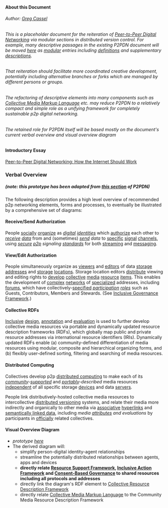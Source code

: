 #### About this Document 

###### Author: [Greg Cassel](https://github.com/gcassel/Essays/blob/master/authors-profile_greg-cassel.md)
###### This is a placeholder document for the reiteration of [Peer-to-Peer Digital Networking](https://docs.google.com/document/d/1O7tJQVMHETSoWRpYC9eYsqi58ELL0Euv6L6d21LC6m0/edit?usp=sharing) via modular sections in distributed version control.  For example, many descriptive passages in the existing P2PDN document will be moved [here](https://github.com/gcassel/Modular-Organization-Terminology) as [modular](https://github.com/gcassel/Modular-Organization-Terminology/tree/master/terms/module.md) entries including [definitions](https://github.com/gcassel/Modular-Organization-Terminology/tree/master/terms/define.md) and supplementary [descriptions](https://github.com/gcassel/Modular-Organization-Terminology/tree/master/terms/describe.md).

###### That reiteration should facilitate more coordinated creative development, potentially including alternative branches or forks which are managed by different persons or groups.

###### The refactoring of descriptive elements into many components such as [Collective Media Markup Language](https://github.com/gcassel/Modular-Organization-Terminology/blob/master/models/collective-media-markup-language.md) etc. may reduce P2PDN to a relatively compact and simple role as a unifying framework for completely sustainable p2p digital networking.

###### The retained role for P2PDN itself will be based mostly on the document's current *verbal overview* and *visual overview diagram*

#### Introductory Essay
[Peer-to-Peer Digital Networking: How the Internet Should Work](https://blog.p2pfoundation.net/peer-peer-digital-networking-internet-work/2016/10/28)

### Verbal Overview
##### *(note: this prototype has been adapted from [this section](https://docs.google.com/document/d/1O7tJQVMHETSoWRpYC9eYsqi58ELL0Euv6L6d21LC6m0/edit#heading=h.f01q2uhdhbpn) of P2PDN)*

The following description provides a high level overview of recommended p2p networking elements, forms and processes, to eventually be illustrated by a comprehensive set of diagrams:  

#### Receive/Send Authorization
People [socially](https://github.com/gcassel/Modular-Organizing-Terminology/blob/master/terms/social.md) [organize](https://github.com/gcassel/Modular-Organizing-Terminology/blob/master/terms/organize.md) as *[digital](https://github.com/gcassel/Modular-Organizing-Terminology/blob/master/terms/digital.md) [identities](https://github.com/gcassel/Modular-Organizing-Terminology/blob/master/terms/identity.md)* which [authorize](https://github.com/gcassel/Modular-Organizing-Terminology/blob/master/terms/authorize.md) each other to *[receive](https://github.com/gcassel/Modular-Organizing-Terminology/blob/master/terms/receive.md) [data](https://github.com/gcassel/Modular-Organizing-Terminology/blob/master/terms/data.md)* from and (sometimes) *[send](https://github.com/gcassel/Modular-Organizing-Terminology/blob/master/terms/send.md) data* to [specific](https://github.com/gcassel/Modular-Organizing-Terminology/blob/master/terms/specific.md) [signal](https://github.com/gcassel/Modular-Organizing-Terminology/blob/master/terms/signal.md) [channels](https://github.com/gcassel/Modular-Organizing-Terminology/blob/master/terms/channel.md), using *[secure](https://github.com/gcassel/Modular-Organizing-Terminology/blob/master/terms/secure.md) [p2p](https://github.com/gcassel/Modular-Organizing-Terminology/blob/master/compound-terms/p2p.md) signaling [standards](https://github.com/gcassel/Modular-Organizing-Terminology/blob/master/terms/standard.md)* for both [streaming](https://github.com/gcassel/Modular-Organizing-Terminology/blob/master/terms/stream.md) and [messaging](https://github.com/gcassel/Modular-Organizing-Terminology/blob/master/terms/message.md).  

#### View/Edit Authorization

People simultaneously organize as [viewers](https://github.com/gcassel/Modular-Organizing-Terminology/blob/master/terms/view.md) and [editors](https://github.com/gcassel/Modular-Organizing-Terminology/blob/master/terms/edit.md) of data [storage addresses](https://github.com/gcassel/Modular-Organizing-Terminology/blob/master/compound-terms/storage-address.md) and [storage](https://github.com/gcassel/Modular-Organizing-Terminology/blob/master/terms/store.md) [locations](https://github.com/gcassel/Modular-Organizing-Terminology/blob/master/terms/location.md).  Storage location editors [distribute](https://github.com/gcassel/Modular-Organizing-Terminology/blob/master/terms/distribute.md) viewing and editing rights to [develop](https://github.com/gcassel/Modular-Organizing-Terminology/blob/master/terms/develop.md) [collective](https://github.com/gcassel/Modular-Organizing-Terminology/blob/master/compound-terms/group-agent.md) [media](https://github.com/gcassel/Modular-Organizing-Terminology/blob/master/terms/media.md) [resource](https://github.com/gcassel/Modular-Organizing-Terminology/blob/master/terms/resource.md) [items](https://github.com/gcassel/Modular-Organizing-Terminology/blob/master/terms/item.md).  This enables the development of [complex](https://github.com/gcassel/Modular-Organizing-Terminology/blob/master/terms/complex.md) [networks](https://github.com/gcassel/Modular-Organizing-Terminology/blob/master/terms/network.md) of [specialized](https://github.com/gcassel/Modular-Organizing-Terminology/blob/master/terms/specialize.md) addresses, including [forums](https://github.com/gcassel/Modular-Organizing-Terminology/blob/master/terms/forum.md), which have collectively-[specified](https://github.com/gcassel/Modular-Organizing-Terminology/blob/master/terms/specification.md) *[participation](https://github.com/gcassel/Modular-Organizing-Terminology/blob/master/terms/participate.md) [roles](https://github.com/gcassel/Modular-Organizing-Terminology/blob/master/terms/role.md)* such as Guests, Contributors, Members and Stewards. (See [Inclusive Governance Framework](https://docs.google.com/document/d/1cU0557pbNOAI2eco2Ura3HXdxC2v-SJBWMHYaGMHMtA/edit?usp=sharing).)

#### Collective RDFs

[Inclusive](https://github.com/gcassel/Modular-Organization-Terminology/blob/master/terms/include.md) [design](https://github.com/gcassel/Modular-Organization-Terminology/blob/master/terms/design.md), [annotation](https://github.com/gcassel/Modular-Organization-Terminology/blob/master/terms/annotate.md) and [evaluation](https://github.com/gcassel/Modular-Organization-Terminology/blob/master/terms/evaluate.md) is used to further develop collective media resources via portable and dynamically updated resource description frameworks (RDFs), which globally map public and private resource addresses via international resource identifiers (IRIs). Dynamically updated RDFs enable (a) community-defined differentiation of media resources using modular, composite and hierarchical organizing forms, and (b) flexibly user-defined sorting, filtering and searching of media resources.

#### Distributed Computing

Collectives develop p2p [distributed computing](https://github.com/gcassel/Modular-Organization-Terminology/blob/master/compound-terms/distributed-computing.md) to make each of its *[community](https://github.com/gcassel/Modular-Organization-Terminology/blob/master/terms/community.md)-[supported](https://github.com/gcassel/Modular-Organization-Terminology/blob/master/terms/support.md)* and *[portably](https://github.com/gcassel/Modular-Organization-Terminology/blob/master/terms/portable.md)-described* media resources [independent](https://github.com/gcassel/Modular-Organization-Terminology/blob/master/terms/independent.md) of all specific storage [devices](https://github.com/gcassel/Modular-Organization-Terminology/blob/master/terms/tool.md) and data [servers](https://github.com/gcassel/Modular-Organization-Terminology/blob/master/terms/serve.md).  

People link distributively-hosted collective media resources to intercollective [distributed versioning](https://github.com/gcassel/Modular-Organization-Terminology/blob/master/compound-terms/distributed-version-control.md) systems, and relate their media more indirectly and organically to other media via [associative](https://github.com/gcassel/Modular-Organization-Terminology/blob/master/terms/associate.md) [hyperlinks](https://github.com/gcassel/Modular-Organization-Terminology/blob/master/terms/hyperlink.md) and [semantically linked data](https://github.com/gcassel/Modular-Organization-Terminology/blob/master/compound-terms/semantic-link.md), including *media [attributes](https://github.com/gcassel/Modular-Organization-Terminology/blob/master/terms/attribute.md) and evaluations* by participants in [officially](https://github.com/gcassel/Modular-Organization-Terminology/blob/master/terms/official.md) related collectives.

#### Visual Overview Diagram
   * *prototype [here](https://docs.google.com/drawings/d/1neVhCEEsi-PeYYPnCkzigcJ1m86jy8TzbBafz4JBdeY/edit?usp=sharing)*
   * The derived diagram will:
      * simplify person-digital identity-agent relationships
      * streamline the potentially distributed relationships between agents, apps and devices
      * **directly relate [Resource Support Framework](https://github.com/gcassel/Models/blob/master/resource-support-framework.md), [Inclusive Action Framework](https://github.com/gcassel/Models/blob/master/inclusive-design-framework.md) and [Consent-Based Governance](https://github.com/gcassel/Models/blob/master/consent-based-governance/consent-based-governance.md) to shared resources including all protocols and addresses**
      * directly link the diagram's RDF element to [Collective Resource Description Framework](https://github.com/gcassel/Models/blob/master/collective-resource-description-framework.md)
      * directly relate [Collective Media Markup Language](https://github.com/gcassel/Models/blob/master/collective-media-markup-language.md) to the Community Media Resource Description Framework
